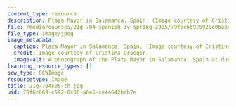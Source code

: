 ```yaml
---
content_type: resource
description: Plaza Mayor in Salamanca, Spain. (Image courtesy of Cristina Groeger.)
file: /media/courses/21g-704-spanish-iv-spring-2005/79f6c669c5920c06a8e5ce44642bdb7e_21g-704s05-th.jpg
file_type: image/jpeg
image_metadata:
  caption: Plaza Mayor in Salamanca, Spain. (Image courtesy of Cristina Groeger.)
  credit: Image courtesy of Cristina Groeger.
  image-alt: A photograph of the Plaza Mayor in Salamanca, Spain at dusk.
learning_resource_types: []
ocw_type: OCWImage
resourcetype: Image
title: 21g-704s05-th.jpg
uid: 79f6c669-c592-0c06-a8e5-ce44642bdb7e
---
```

